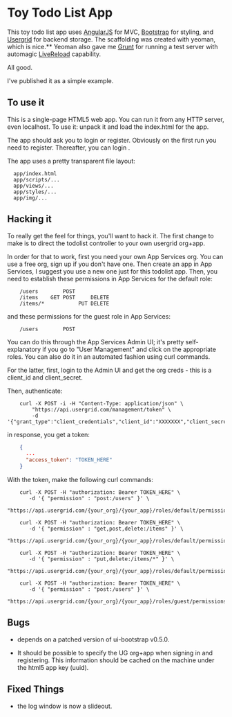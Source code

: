 
# Toy Todo List App


This toy todo list app uses [AngularJS](http://angularjs.org/)
for MVC, [Bootstrap](http://twitter.github.com/bootstrap/) for
styling, and [Usergrid](https://apigee.com/usergrid) for backend
storage. The scaffolding was created with yeoman, which is
nice.** Yeoman also gave me [Grunt](http://gruntj.com) for
running a test server with automagic
[LiveReload](http://livereload.com/) capability.

All good.


I've published it as a simple example.



## To use it

This is a single-page HTML5 web app.  You can run it from any HTTP server, even
localhost. To use it: unpack it and load the index.html for the app. 

The app should ask you to login or register. Obviously on the first run
you need to register. Thereafter, you can login .

The app uses a pretty transparent file layout: 
```
  app/index.html
  app/scripts/...
  app/views/...
  app/styles/...
  app/img/...
```

## Hacking it

To really get the feel for things, you'll want to hack it.  The first
change to make is to direct the todolist controller to your own usergrid
org+app.  

In order for that to work, first you need your own App Services org. You
can use a free org, sign up if you don't have one.  Then create an app
in App Services, I suggest you use a new one just for this todolist
app. Then, you need to establish these permissions in App Services for
the default role:

```
    /users        POST
    /items    GET POST     DELETE
    /items/*           PUT DELETE
```
and these permissions for the guest role
in App Services:

```
    /users        POST
```

You can do this through the App Services Admin UI; it's pretty
self-explanatory if you go to "User Management" and click on the
appropriate roles.  You can also do it in an automated fashion using
curl commands.

For the latter, first, login to the Admin UI and get the
org creds - this is a client_id and client_secret.

Then, authenticate: 

```
    curl -X POST -i -H "Content-Type: application/json" \
        "https://api.usergrid.com/management/token" \
        -d '{"grant_type":"client_credentials","client_id":"XXXXXXX","client_secret":"ZZZZZZZ"}'
```

in response, you get a token: 

```json
    {
      ...
      "access_token": "TOKEN_HERE"
    }
```

With the token, make the following curl commands: 

```
    curl -X POST -H "authorization: Bearer TOKEN_HERE" \
       -d '{ "permission" : "post:/users" }' \
      "https://api.usergrid.com/{your_org}/{your_app}/roles/default/permissions"

    curl -X POST -H "authorization: Bearer TOKEN_HERE" \
       -d '{ "permission" : "get,post,delete:/items" }' \
      "https://api.usergrid.com/{your_org}/{your_app}/roles/default/permissions"

    curl -X POST -H "authorization: Bearer TOKEN_HERE" \
       -d '{ "permission" : "put,delete:/items/*" }' \
      "https://api.usergrid.com/{your_org}/{your_app}/roles/default/permissions"

    curl -X POST -H "authorization: Bearer TOKEN_HERE" \
       -d '{ "permission" : "post:/users" }' \
      "https://api.usergrid.com/{your_org}/{your_app}/roles/guest/permissions"
```




## Bugs

- depends on a patched version of ui-bootstrap v0.5.0. 

- It should be possible to specify the UG org+app when signing in and registering. 
  This information should be cached on the machine under the html5 app key (uuid). 



## Fixed Things

- the log window is now a slideout. 



